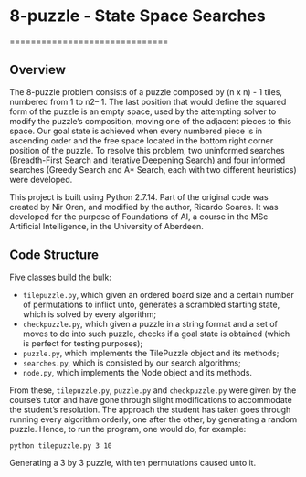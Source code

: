 # 8-puzzle - State Space Searches
==============================

Overview
--------
The 8-puzzle problem consists of a puzzle composed by (n x n) - 1 tiles, numbered from 1 to n2– 1. The last position that would define the squared form of the puzzle is an empty space, used by the attempting solver to modify the puzzle’s composition, moving one of the adjacent pieces to this space. Our goal state is achieved when every numbered piece is in ascending order and the free space located in the bottom right corner position of the puzzle. To resolve this problem, two uninformed searches (Breadth-First Search and Iterative Deepening Search) and four informed searches (Greedy Search and A* Search, each with two different heuristics) were developed.

This project is built using Python 2.7.14. Part of the original code was created by Nir Oren, and modified by the author, Ricardo Soares.
It was developed for the purpose of Foundations of AI, a course in the MSc Artificial Intelligence, in the University of Aberdeen.

Code Structure
--------
Five classes build the bulk:
- `tilepuzzle.py`, which given an ordered board size and a certain number of permutations to inflict unto, generates a scrambled starting state, which is solved by every algorithm;
- `checkpuzzle.py`, which given a puzzle in a string format and a set of moves to do into such puzzle, checks if a goal state is obtained (which is perfect for testing purposes);
- `puzzle.py`, which implements the TilePuzzle object and its methods;
- `searches.py`, which is consisted by our search algorithms;
- `node.py`, which implements the Node object and its methods.

From these, `tilepuzzle.py`, `puzzle.py` and `checkpuzzle.py` were given by the course’s tutor and have gone through slight modifications to accommodate the student’s resolution. The approach the student has taken goes through running every algorithm orderly, one after the other, by generating a random puzzle. Hence, to run the program, one would do, for example:

`python tilepuzzle.py 3 10`

Generating a 3 by 3 puzzle, with ten permutations caused unto it.
